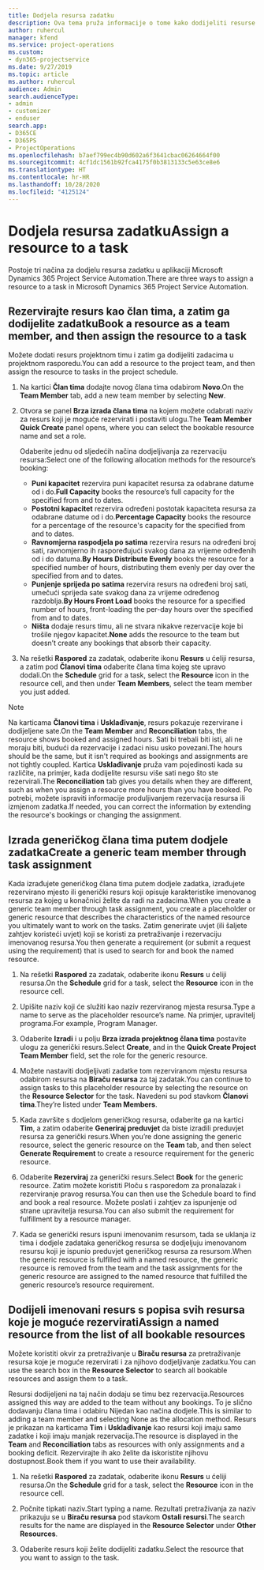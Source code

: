 ```yaml
---
title: Dodjela resursa zadatku
description: Ova tema pruža informacije o tome kako dodijeliti resurse zadacima.
author: ruhercul
manager: kfend
ms.service: project-operations
ms.custom:
- dyn365-projectservice
ms.date: 9/27/2019
ms.topic: article
ms.author: ruhercul
audience: Admin
search.audienceType:
- admin
- customizer
- enduser
search.app:
- D365CE
- D365PS
- ProjectOperations
ms.openlocfilehash: b7aef799ec4b90d602a6f3641cbac06264664f00
ms.sourcegitcommit: 4cf1dc1561b92fca4175f0b3813133c5e63ce8e6
ms.translationtype: HT
ms.contentlocale: hr-HR
ms.lasthandoff: 10/28/2020
ms.locfileid: "4125124"
---
```

# <a name="assign-a-resource-to-a-task"></a><span data-ttu-id="72a41-103">Dodjela resursa zadatku</span><span class="sxs-lookup"><span data-stu-id="72a41-103">Assign a resource to a task</span></span>

<span data-ttu-id="72a41-104">Postoje tri načina za dodjelu resursa zadatku u aplikaciji Microsoft Dynamics 365 Project Service Automation.</span><span class="sxs-lookup"><span data-stu-id="72a41-104">There are three ways to assign a resource to a task in Microsoft Dynamics 365 Project Service Automation.</span></span>

## <a name="book-a-resource-as-a-team-member-and-then-assign-the-resource-to-a-task"></a><span data-ttu-id="72a41-105">Rezervirajte resurs kao član tima, a zatim ga dodijelite zadatku</span><span class="sxs-lookup"><span data-stu-id="72a41-105">Book a resource as a team member, and then assign the resource to a task</span></span>

<span data-ttu-id="72a41-106">Možete dodati resurs projektnom timu i zatim ga dodijeliti zadacima u projektnom rasporedu.</span><span class="sxs-lookup"><span data-stu-id="72a41-106">You can add a resource to the project team, and then assign the resource to tasks in the project schedule.</span></span>

1. <span data-ttu-id="72a41-107">Na kartici **Član tima** dodajte novog člana tima odabirom **Novo**.</span><span class="sxs-lookup"><span data-stu-id="72a41-107">On the **Team Member** tab, add a new team member by selecting **New**.</span></span> 

2. <span data-ttu-id="72a41-108">Otvora se panel **Brza izrada člana tima** na kojem možete odabrati naziv za resurs koji je moguće rezervirati i postaviti ulogu.</span><span class="sxs-lookup"><span data-stu-id="72a41-108">The **Team Member Quick Create** panel opens, where you can select the bookable resource name and set a role.</span></span> 

    <span data-ttu-id="72a41-109">Odaberite jednu od sljedećih načina dodjeljivanja za rezervaciju resursa:</span><span class="sxs-lookup"><span data-stu-id="72a41-109">Select one of the following allocation methods for the resource’s booking:</span></span>

    - <span data-ttu-id="72a41-110">**Puni kapacitet** rezervira puni kapacitet resursa za odabrane datume od i do.</span><span class="sxs-lookup"><span data-stu-id="72a41-110">**Full Capacity** books the resource’s full capacity for the specified from and to dates.</span></span>
    - <span data-ttu-id="72a41-111">**Postotni kapacitet** rezervira određeni postotak kapaciteta resursa za odabrane datume od i do.</span><span class="sxs-lookup"><span data-stu-id="72a41-111">**Percentage Capacity** books the resource for a percentage of the resource's capacity for the specified from and to dates.</span></span>
    - <span data-ttu-id="72a41-112">**Ravnomjerna raspodjela po satima** rezervira resurs na određeni broj sati, ravnomjerno ih raspoređujući svakog dana za vrijeme određenih od i do datuma.</span><span class="sxs-lookup"><span data-stu-id="72a41-112">**By Hours Distribute Evenly** books the resource for a specified number of hours, distributing them evenly per day over the specified from and to dates.</span></span>
    - <span data-ttu-id="72a41-113">**Punjenje sprijeda po satima** rezervira resurs na određeni broj sati, umečući sprijeda sate svakog dana za vrijeme određenog razdoblja.</span><span class="sxs-lookup"><span data-stu-id="72a41-113">**By Hours Front Load** books the resource for a specified number of hours, front-loading the per-day hours over the specified from and to dates.</span></span>
    - <span data-ttu-id="72a41-114">**Ništa** dodaje resurs timu, ali ne stvara nikakve rezervacije koje bi trošile njegov kapacitet.</span><span class="sxs-lookup"><span data-stu-id="72a41-114">**None** adds the resource to the team but doesn’t create any bookings that absorb their capacity.</span></span>

3. <span data-ttu-id="72a41-115">Na rešetki **Raspored** za zadatak, odaberite ikonu **Resurs** u ćeliji resursa, a zatim pod **Članovi tima** odaberite člana tima kojeg ste upravo dodali.</span><span class="sxs-lookup"><span data-stu-id="72a41-115">On the **Schedule** grid for a task, select the **Resource** icon in the resource cell, and then under **Team Members**, select the team member you just added.</span></span> 

> [!NOTE]
> <span data-ttu-id="72a41-116">Na karticama **Članovi tima** i **Usklađivanje**, resurs pokazuje rezervirane i dodijeljene sate.</span><span class="sxs-lookup"><span data-stu-id="72a41-116">On the **Team Member** and **Reconciliation** tabs, the resource shows booked and assigned hours.</span></span> <span data-ttu-id="72a41-117">Sati bi trebali biti isti, ali ne moraju biti, budući da rezervacije i zadaci nisu usko povezani.</span><span class="sxs-lookup"><span data-stu-id="72a41-117">The hours should be the same, but it isn't required as bookings and assignments are not tightly coupled.</span></span> <span data-ttu-id="72a41-118">Kartica **Usklađivanje** pruža vam pojedinosti kada su različite, na primjer, kada dodijelite resursu više sati nego što ste rezervirali.</span><span class="sxs-lookup"><span data-stu-id="72a41-118">The **Reconciliation** tab gives you details when they are different, such as when you assign a resource more hours than you have booked.</span></span> <span data-ttu-id="72a41-119">Po potrebi, možete ispraviti informacije produljivanjem rezervacija resursa ili izmjenom zadatka.</span><span class="sxs-lookup"><span data-stu-id="72a41-119">If needed, you can correct the information by extending the resource's bookings or changing the assignment.</span></span>

## <a name="create-a-generic-team-member-through-task-assignment"></a><span data-ttu-id="72a41-120">Izrada generičkog člana tima putem dodjele zadatka</span><span class="sxs-lookup"><span data-stu-id="72a41-120">Create a generic team member through task assignment</span></span>

<span data-ttu-id="72a41-121">Kada izrađujete generičkog člana tima putem dodjele zadatka, izrađujete rezervirano mjesto ili generički resurs koji opisuje karakteristike imenovanog resursa za kojeg u konačnici želite da radi na zadacima.</span><span class="sxs-lookup"><span data-stu-id="72a41-121">When you create a generic team member through task assignment, you create a placeholder or generic resource that describes the characteristics of the named resource you ultimately want to work on the tasks.</span></span> <span data-ttu-id="72a41-122">Zatim generirate uvjet (ili šaljete zahtjev koristeći uvjet) koji se koristi za pretraživanje i rezervaciju imenovanog resursa.</span><span class="sxs-lookup"><span data-stu-id="72a41-122">You then generate a requirement (or submit a request using the requirement) that is used to search for and book the named resource.</span></span>

1. <span data-ttu-id="72a41-123">Na rešetki **Raspored** za zadatak, odaberite ikonu **Resurs** u ćeliji resursa.</span><span class="sxs-lookup"><span data-stu-id="72a41-123">On the **Schedule** grid for a task, select the **Resource** icon in the resource cell.</span></span>

2. <span data-ttu-id="72a41-124">Upišite naziv koji će služiti kao naziv rezerviranog mjesta resursa.</span><span class="sxs-lookup"><span data-stu-id="72a41-124">Type a name to serve as the placeholder resource’s name.</span></span> <span data-ttu-id="72a41-125">Na primjer, upravitelj programa.</span><span class="sxs-lookup"><span data-stu-id="72a41-125">For example, Program Manager.</span></span>

3. <span data-ttu-id="72a41-126">Odaberite **Izradi** i u polju **Brza izrada projektnog člana tima** postavite ulogu za generički resurs.</span><span class="sxs-lookup"><span data-stu-id="72a41-126">Select **Create**, and in the **Quick Create Project Team Member** field, set the role for the generic resource.</span></span>

4. <span data-ttu-id="72a41-127">Možete nastaviti dodjeljivati zadatke tom rezerviranom mjestu resursa odabirom resursa na **Biraču resursa** za taj zadatak.</span><span class="sxs-lookup"><span data-stu-id="72a41-127">You can continue to assign tasks to this placeholder resource by selecting the resource on the **Resource Selector** for the task.</span></span> <span data-ttu-id="72a41-128">Navedeni su pod stavkom **Članovi tima**.</span><span class="sxs-lookup"><span data-stu-id="72a41-128">They’re listed under **Team Members**.</span></span>

5. <span data-ttu-id="72a41-129">Kada završite s dodjelom generičkog resursa, odaberite ga na kartici **Tim**, a zatim odaberite **Generiraj preduvjet** da biste izradili preduvjet resursa za generički resurs.</span><span class="sxs-lookup"><span data-stu-id="72a41-129">When you’re done assigning the generic resource, select the generic resource on the **Team** tab, and then select **Generate Requirement** to create a resource requirement for the generic resource.</span></span>

6. <span data-ttu-id="72a41-130">Odaberite **Rezerviraj** za generički resurs.</span><span class="sxs-lookup"><span data-stu-id="72a41-130">Select **Book** for the generic resource.</span></span> <span data-ttu-id="72a41-131">Zatim možete koristiti Ploču s rasporedom za pronalazak i rezerviranje pravog resursa.</span><span class="sxs-lookup"><span data-stu-id="72a41-131">You can then use the Schedule board to find and book a real resource.</span></span> <span data-ttu-id="72a41-132">Možete poslati i zahtjev za ispunjenje od strane upravitelja resursa.</span><span class="sxs-lookup"><span data-stu-id="72a41-132">You can also submit the requirement for fulfillment by a resource manager.</span></span>

7. <span data-ttu-id="72a41-133">Kada se generički resurs ispuni imenovanim resursom, tada se uklanja iz tima i dodjele zadataka generičkog resursa se dodjeljuju imenovanom resursu koji je ispunio preduvjet generičkog resursa za resursom.</span><span class="sxs-lookup"><span data-stu-id="72a41-133">When the generic resource is fulfilled with a named resource, the generic resource is removed from the team and the task assignments for the generic resource are assigned to the named resource that fulfilled the generic resource’s resource requirement.</span></span>

## <a name="assign-a-named-resource-from-the-list-of-all-bookable-resources"></a><span data-ttu-id="72a41-134">Dodijeli imenovani resurs s popisa svih resursa koje je moguće rezervirati</span><span class="sxs-lookup"><span data-stu-id="72a41-134">Assign a named resource from the list of all bookable resources</span></span>

<span data-ttu-id="72a41-135">Možete koristiti okvir za pretraživanje u **Biraču resursa** za pretraživanje resursa koje je moguće rezervirati i za njihovo dodjeljivanje zadatku.</span><span class="sxs-lookup"><span data-stu-id="72a41-135">You can use the search box in the **Resource Selector** to search all bookable resources and assign them to a task.</span></span>

<span data-ttu-id="72a41-136">Resursi dodijeljeni na taj način dodaju se timu bez rezervacija.</span><span class="sxs-lookup"><span data-stu-id="72a41-136">Resources assigned this way are added to the team without any bookings.</span></span> <span data-ttu-id="72a41-137">To je slično dodavanju člana tima i odabiru Nijedan kao načina dodjele.</span><span class="sxs-lookup"><span data-stu-id="72a41-137">This is similar to adding a team member and selecting None as the allocation method.</span></span> <span data-ttu-id="72a41-138">Resurs je prikazan na karticama **Tim** i **Usklađivanje** kao resursi koji imaju samo zadatke i koji imaju manjak rezervacija.</span><span class="sxs-lookup"><span data-stu-id="72a41-138">The resource is displayed in the **Team** and **Reconciliation** tabs as resources with only assignments and a booking deficit.</span></span> <span data-ttu-id="72a41-139">Rezervirajte ih ako želite da iskoristite njihovu dostupnost.</span><span class="sxs-lookup"><span data-stu-id="72a41-139">Book them if you want to use their availability.</span></span>

1. <span data-ttu-id="72a41-140">Na rešetki **Raspored** za zadatak, odaberite ikonu **Resurs** u ćeliji resursa.</span><span class="sxs-lookup"><span data-stu-id="72a41-140">On the **Schedule** grid for a task, select the **Resource** icon in the resource cell.</span></span>

2. <span data-ttu-id="72a41-141">Počnite tipkati naziv.</span><span class="sxs-lookup"><span data-stu-id="72a41-141">Start typing a name.</span></span> <span data-ttu-id="72a41-142">Rezultati pretraživanja za naziv prikazuju se u **Biraču resursa** pod stavkom **Ostali resursi**.</span><span class="sxs-lookup"><span data-stu-id="72a41-142">The search results for the name are displayed in the **Resource Selector** under **Other Resources**.</span></span>

3. <span data-ttu-id="72a41-143">Odaberite resurs koji želite dodijeliti zadatku.</span><span class="sxs-lookup"><span data-stu-id="72a41-143">Select the resource that you want to assign to the task.</span></span>

